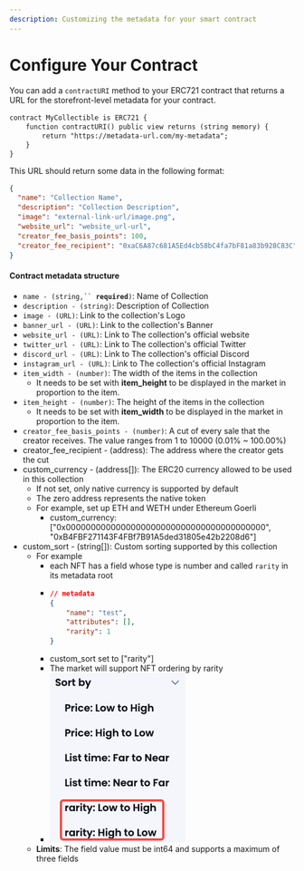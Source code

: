 ```yaml
---
description: Customizing the metadata for your smart contract
---
```


# Configure Your Contract

You can add a `contractURI` method to your ERC721 contract that returns a URL for the storefront-level metadata for your contract.

```solidity
contract MyCollectible is ERC721 {
    function contractURI() public view returns (string memory) {
        return "https://metadata-url.com/my-metadata";
    }
}
```

This URL should return some data in the following format:

```json
{
  "name": "Collection Name",
  "description": "Collection Description",
  "image": "external-link-url/image.png",
  "website_url": "website_url-url",
  "creator_fee_basis_points": 100,
  "creator_fee_recipient": "0xaC6A87c681A5Ed4cb58bC4fa7bF81a83b928C83C"
}
```

#### Contract metadata structure

* `name - (string,`` `**`required`**`)`: Name of Collection
* `description - (string)`: Description of Collection
* `image - (URL)`: Link to the collection's Logo
* `banner_url - (URL)`: Link to the collection's Banner
* `website_url - (URL)`: Link to The collection's official website
* `twitter_url - (URL)`: Link to The collection's official Twitter
* `discord_url - (URL)`: Link to The collection's official Discord
* `instagram_url - (URL)`: Link to The collection's official Instagram
* `item_width - (number)`: The width of the items in the collection
  * It needs to be set with **item\_height** to be displayed in the market in proportion to the item.
* `item_height - (number)`: The height of the items in the collection
  * It needs to be set with **item\_width** to be displayed in the market in proportion to the item.
* `creator_fee_basis_points - (number)`: A cut of every sale that the creator receives. The value ranges from 1 to 10000 (0.01% \~ 100.00%)
* creator\_fee\_recipient - (address): The address where the creator gets the cut
* custom\_currency - (address\[]): The ERC20 currency allowed to be used in this collection
  * If not set, only native currency is supported by default
  * The zero address represents the native token
  * For example, set up ETH and WETH under Ethereum Goerli
    * custom\_currency: \["0x0000000000000000000000000000000000000000", "0xB4FBF271143F4FBf7B91A5ded31805e42b2208d6"]
* custom\_sort - (string\[]): Custom sorting supported by this collection
  * For example
    * each NFT has a field whose type is number and called `rarity` in its metadata root
    * ```json
      // metadata
      {
          "name": "test",
          "attributes": [],
          "rarity": 1
      }
      ```
    * custom\_sort set to \["rarity"]
    * The market will support NFT ordering by rarity
    * ![](<../.gitbook/assets/image (6).png>)
  * **Limits**: The field value must be int64 and supports a maximum of three fields


